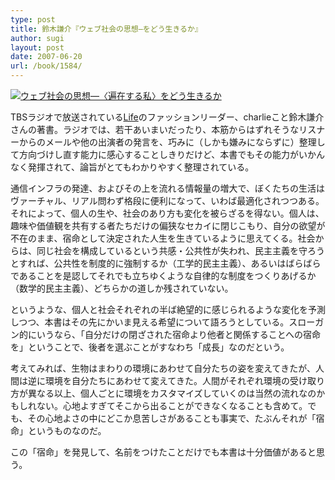 ```yaml
---
type: post
title: 鈴木謙介『ウェブ社会の思想―をどう生きるか』
author: sugi
layout: post
date: 2007-06-20
url: /book/1584/
---
```

<a href="http://www.amazon.co.jp/exec/obidos/ASIN/4140910844/chezsugi-22/ref=nosim/" onclick="_gaq.push(['_trackEvent', 'outbound-article', 'http://www.amazon.co.jp/exec/obidos/ASIN/4140910844/chezsugi-22/ref=nosim/', '']);" name="amazletlink" target="_blank"><img src="http://i1.wp.com/ecx.images-amazon.com/images/I/41Dx8VpaY0L.SL160.jpg?w=660" alt="ウェブ社会の思想―〈遍在する私〉をどう生きるか" class="alignleft" data-recalc-dims="1" /></a>

TBSラジオで放送されている<a href="http://www.tbsradio.jp/life/" onclick="_gaq.push(['_trackEvent', 'outbound-article', 'http://www.tbsradio.jp/life/', 'Life']);" >Life</a>のファッションリーダー、charlieこと鈴木謙介さんの著書。ラジオでは、若干あいまいだったり、本筋からはずれそうなリスナーからのメールや他の出演者の発言を、巧みに（しかも嫌みにならずに）整理して方向づけし直す能力に感心することしきりだけど、本書でもその能力がいかんなく発揮されて、論旨がとてもわかりやすく整理されている。

通信インフラの発達、およびその上を流れる情報量の増大で、ぼくたちの生活はヴァーチャル、リアル問わず格段に便利になって、いわば最適化されつつある。それによって、個人の生や、社会のあり方も変化を被らざるを得ない。個人は、趣味や価値観を共有する者たちだけの偏狭なセカイに閉じこもり、自分の欲望が不在のまま、宿命として決定された人生を生きているように思えてくる。社会からは、同じ社会を構成しているという共感・公共性が失われ、民主主義を守ろうとすれば、公共性を制度的に強制するか（工学的民主主義）、あるいはばらばらであることを是認してそれでも立ちゆくような自律的な制度をつくりあげるか（数学的民主主義）、どちらかの道しか残されていない。

というような、個人と社会それぞれの半ば絶望的に感じられるような変化を予測しつつ、本書はその先にかいま見える希望について語ろうとしている。スローガン的にいうなら、「自分だけの閉ざされた宿命より他者と関係することへの宿命を」ということで、後者を選ぶことがすなわち「成長」なのだという。

考えてみれば、生物はまわりの環境にあわせて自分たちの姿を変えてきたが、人間は逆に環境を自分たちにあわせて変えてきた。人間がそれぞれ環境の受け取り方が異なる以上、個人ごとに環境をカスタマイズしていくのは当然の流れなのかもしれない。心地よすぎてそこから出ることができなくなることも含めて。でも、その心地よさの中にどこか息苦しさがあることも事実で、たぶんそれが「宿命」というものなのだ。

この「宿命」を発見して、名前をつけたことだけでも本書は十分価値があると思う。

